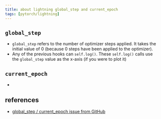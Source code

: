 ```yaml
---
title: about lightning global_step and current_epoch
tags: [pytorch/lightning]
---
```


## `global_step`

- `global_step` refers to the number of optimizer steps applied. It takes the initial value of 0 (because 0 steps have been applied to the optimizer).
- Any of the previous hooks can `self.log()`. These `self.log()` calls use the `global_step` value as the x-axis (if you were to plot it)

## `current_epoch`

- 



## references
- [global_step / current_epoch issue from GitHub](https://github.com/Lightning-AI/lightning/issues/7406)